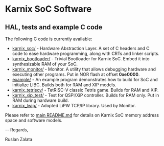 # Karnix SoC Software

## HAL, tests and example C code

The following C code is currently available:

  * [karnix_soc/](karnix_soc/) - Hardware Abstraction Layer. A set of C headers and C code to ease hardware programming, along with CRTs and linker scripts.
  * [karnix_bootloader/](karnix_bootloader/) - Trivial Bootloader for Karnix SoC. Embed it into synthesizable RAM of your SoC.
  * [karnix_monitor/](karnix_monitor/) - Monitor. A utility that allows debugging hardware and executing other programs. Put in NOR flash at offset **0xe0000**.
  * [example/](example/) - An example program demonstrates how to build for SoC and initialize LIBC. Builds both for RAM and XIP models.
  * [karnix_tetriscv/](karnix_tetriscv/) - TetRISC-V classic Tetris game. Builds for RAM and XIP.
  * [karnix_xip_test/](karnix_xip_test/) - Test for QSPI/XiP controller. Builds for RAM only. Put in RAM during hardware build.
  * [karnix_lwip/](karnix_lwip/) - Adopted LiPW TCP/IP library. Used by Monitor.


Please refer to [main README.md](../../../../README.md) for details on Karnix SoC memory address space and software models.

--
Regards,

Ruslan Zalata
